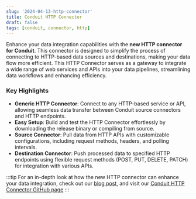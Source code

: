 ```yaml
---
slug: '2024-04-13-http-connector'
title: Conduit HTTP Connector
draft: false
tags: [conduit, connector, http]
---
```


Enhance your data integration capabilities with the **new HTTP connector for Conduit**. This connector is designed to simplify the process of connecting to HTTP-based data sources and destinations, making your data flow more efficient. This HTTP Connector serves as a gateway to integrate a wide range of web services and APIs into your data pipelines, streamlining data workflows and enhancing efficiency.

<!--truncate-->

### Key Highlights

- **Generic HTTP Connector**: Connect to any HTTP-based service or API, allowing seamless data transfer between Conduit source connectors and HTTP endpoints.
- **Easy Setup**: Build and test the HTTP Connector effortlessly by downloading the release binary or compiling from source. 
- **Source Connector**: Pull data from HTTP APIs with customizable configurations, including request methods, headers, and polling intervals.
- **Destination Connector**: Push processed data to specified HTTP endpoints using flexible request methods (POST, PUT, DELETE, PATCH) for integration with various APIs.

:::tip
For an in-depth look at how the new HTTP connector can enhance your data integration, check out our [blog post](https://meroxa.com/blog/introducing-the-new-http-connector-for-conduit-streamline-your-data-flow/), and visit our [Conduit HTTP Connector GitHub page](https://github.com/conduitio-labs/conduit-connector-http)
:::

